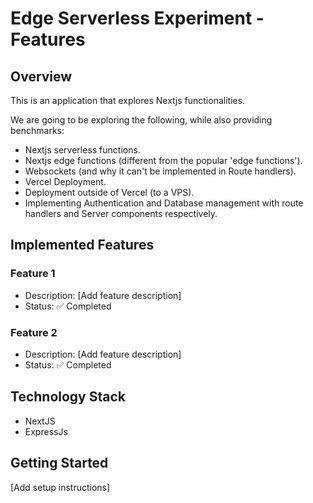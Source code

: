 # Edge Serverless Experiment - Features

## Overview
This is an application that explores Nextjs functionalities.

We are going to be exploring the following, while also providing benchmarks:

- Nextjs serverless functions.
- Nextjs edge functions (different from the popular 'edge functions').
- Websockets (and why it can't be implemented in Route handlers).
- Vercel Deployment.
- Deployment outside of Vercel (to a VPS).
- Implementing Authentication and Database management with route handlers and Server components respectively.

## Implemented Features

### Feature 1
- Description: [Add feature description]
- Status: ✅ Completed

### Feature 2  
- Description: [Add feature description]
- Status: ✅ Completed

## Technology Stack
- NextJS
- ExpressJs

## Getting Started
[Add setup instructions]